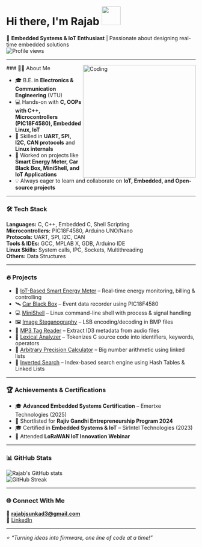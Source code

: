 # Hi there, I'm Rajab <img src="https://media.giphy.com/media/hvRJCLFzcasrR4ia7z/giphy.gif" width="50px"> 

🚀 **Embedded Systems & IoT Enthusiast** | Passionate about designing real-time embedded solutions  
![Profile views](https://komarev.com/ghpvc/?username=Rajab-Sunkad&label=Profile%20views&color=0e75b6&style=flat)

---
<!-- Coding GIF aligned properly -->
<img align="right" alt="Coding" width="300" src="https://media.giphy.com/media/qgQUggAC3Pfv687qPC/giphy.gif" />
### 👨‍💻 About Me  

- 🎓 B.E. in **Electronics & Communication Engineering** (VTU)  
- 💻 Hands-on with **C, OOPs with C++, Microcontrollers (PIC18F4580), Embedded Linux, IoT**  
- 🔧 Skilled in **UART, SPI, I2C, CAN protocols** and **Linux internals**  
- 📡 Worked on projects like **Smart Energy Meter, Car Black Box, MiniShell, and IoT Applications**    
- 💡 Always eager to learn and collaborate on **IoT, Embedded, and Open-source projects**  

---

### 🛠️ Tech Stack  
**Languages:** C, C++, Embedded C, Shell Scripting  
**Microcontrollers:** PIC18F4580, Arduino UNO/Nano  
**Protocols:** UART, SPI, I2C, CAN  
**Tools & IDEs:** GCC, MPLAB X, GDB, Arduino IDE  
**Linux Skills:** System calls, IPC, Sockets, Multithreading  
**Others:** Data Structures  

---

### 🔥 Projects  
- 🔌 [IoT-Based Smart Energy Meter](https://github.com/Rajab-Sunkad/Smart-Energy-Meter) – Real-time energy monitoring, billing & controlling 
- 🛰️ [Car Black Box](https://github.com/Rajab-Sunkad/Car-Black-Box) – Event data recorder using PIC18F4580  
- 💻 [MiniShell](https://github.com/Rajab-Sunkad/MiniShell) – Linux command-line shell with process & signal handling  
- 🖼️ [Image Steganography](https://github.com/Rajab-Sunkad/Image-Steganography) – LSB encoding/decoding in BMP files  
- 🎵 [MP3 Tag Reader](https://github.com/Rajab-Sunkad/MP3-Tag-Reader) – Extract ID3 metadata from audio files  
- 📑 [Lexical Analyzer](https://github.com/Rajab-Sunkad/Lexical-Analyzer) – Tokenizes C source code into identifiers, keywords, operators  
- 🔢 [Arbitrary Precision Calculator](https://github.com/Rajab-Sunkad/APC) – Big number arithmetic using linked lists  
- 🔎 [Inverted Search](https://github.com/Rajab-Sunkad/Inverted-Search) – Index-based search engine using Hash Tables & Linked Lists  

---

### 🏆 Achievements & Certifications  
- 🎓 **Advanced Embedded Systems Certification** – Emertxe Technologies (2025)
- 🏅 Shortlisted for **Rajiv Gandhi Entrepreneurship Program 2024**
- 🎓 Certified in **Embedded Systems & IoT** – SirIntel Technologies (2023)      
- 📡 Attended **LoRaWAN IoT Innovation Webinar**  

---

### 📊 GitHub Stats  
![Rajab's GitHub stats](https://github-readme-stats.vercel.app/api?username=Rajab-Sunkad&show_icons=true&theme=radical)  
![GitHub Streak](https://github-readme-streak-stats.herokuapp.com/?user=Rajab-Sunkad&theme=radical)  

---

### 🌐 Connect With Me  
📧 **rajabjsunkad3@gmail.com**  
💼 [LinkedIn](https://www.linkedin.com/in/rajab-sunkad-b9040b270/)  

---

⭐️ *“Turning ideas into firmware, one line of code at a time!”*  
